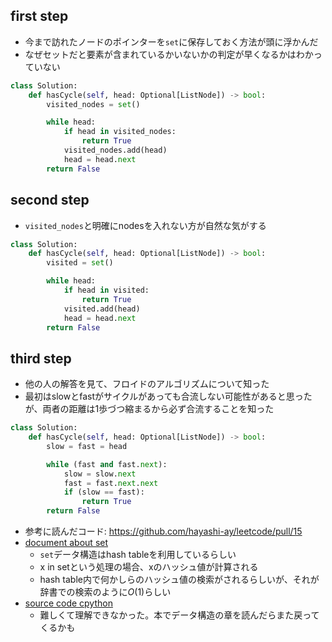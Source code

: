 ## first step

- 今まで訪れたノードのポインターを`set`に保存しておく方法が頭に浮かんだ
- なぜセットだと要素が含まれているかいないかの判定が早くなるかはわかっていない

```python
class Solution:
    def hasCycle(self, head: Optional[ListNode]) -> bool:
        visited_nodes = set()

        while head:
            if head in visited_nodes:
                return True
            visited_nodes.add(head)
            head = head.next
        return False
```

## second step

- `visited_nodes`と明確にnodesを入れない方が自然な気がする

```python
class Solution:
    def hasCycle(self, head: Optional[ListNode]) -> bool:
        visited = set()

        while head:
            if head in visited:
                return True
            visited.add(head)
            head = head.next
        return False
```

## third step

- 他の人の解答を見て、フロイドのアルゴリズムについて知った
- 最初はslowとfastがサイクルがあっても合流しない可能性があると思ったが、両者の距離は1歩づつ縮まるから必ず合流することを知った

```python
class Solution:
    def hasCycle(self, head: Optional[ListNode]) -> bool:
        slow = fast = head

        while (fast and fast.next):
            slow = slow.next
            fast = fast.next.next
            if (slow == fast):
                return True
        return False
```


- 参考に読んだコード: https://github.com/hayashi-ay/leetcode/pull/15
- [document about set](https://docs.python.org/ja/3/library/stdtypes.html#set)
	- `set`データ構造はhash tableを利用しているらしい
	- x in setという処理の場合、xのハッシュ値が計算される
	- hash table内で何かしらのハッシュ値の検索がされるらしいが、それが辞書での検索のように$O(1)$らしい
- [source code cpython](https://github.com/python/cpython/blob/main/Objects/setobject.c)
	- 難しくて理解できなかった。本でデータ構造の章を読んだらまた戻ってくるかも
